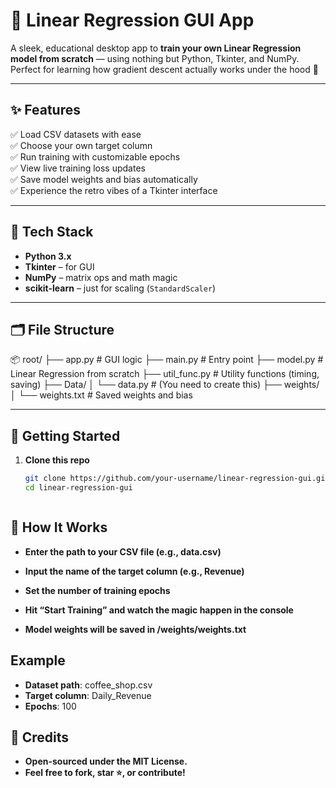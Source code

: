 # 🧮 Linear Regression GUI App

A sleek, educational desktop app to **train your own Linear Regression model from scratch** — using nothing but Python, Tkinter, and NumPy. Perfect for learning how gradient descent actually works under the hood 🚀

---

## ✨ Features

✅ Load CSV datasets with ease  
✅ Choose your own target column  
✅ Run training with customizable epochs  
✅ View live training loss updates  
✅ Save model weights and bias automatically  
✅ Experience the retro vibes of a Tkinter interface

---

## 🧠 Tech Stack

- **Python 3.x**
- **Tkinter** – for GUI
- **NumPy** – matrix ops and math magic
- **scikit-learn** – just for scaling (`StandardScaler`)

---

## 🗂️ File Structure

📦 root/ ├── app.py # GUI logic ├── main.py # Entry point ├── model.py # Linear Regression from scratch ├── util_func.py # Utility functions (timing, saving) ├── Data/ │ └── data.py # (You need to create this) ├── weights/ │ └── weights.txt # Saved weights and bias


---

## 🚀 Getting Started

1. **Clone this repo**  
   ```bash
   git clone https://github.com/your-username/linear-regression-gui.git
   cd linear-regression-gui



## 🧪 How It Works
- **Enter the path to your CSV file (e.g., data.csv)**

- **Input the name of the target column (e.g., Revenue)**

- **Set the number of training epochs**

- **Hit “Start Training” and watch the magic happen in the console**

- **Model weights will be saved in /weights/weights.txt**

## Example
- **Dataset path**: coffee_shop.csv
- **Target column**: Daily_Revenue
- **Epochs**: 100

## 🧃 Credits
- **Open-sourced under the MIT License.**
- **Feel free to fork, star ⭐, or contribute!**